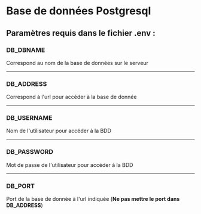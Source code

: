 # Base de données Postgresql

## Paramètres requis dans le fichier .env :

### **DB_DBNAME**
Correspond au nom de la base de données sur le serveur
___
### **DB_ADDRESS**
Correspond à l'url pour accéder à la base de donnée
___
### **DB_USERNAME**
Nom de l'utilisateur pour accéder à la BDD
___
### **DB_PASSWORD**
Mot de passe de l'utilisateur pour accéder à la BDD
___
### **DB_PORT**
Port de la base de donnée à l'url indiquée (**Ne pas mettre le port dans DB_ADDRESS**)